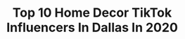 ---
title: Top 10 Home Decor TikTok Influencers In Dallas In 2020
description: >-
  Find top home decor TikTok influencers in Dallas in 2020. Most popular hashtags: #fyp #homedecor #foryou #dallas.
platform: TikTok
hits: 14
text_top: See the best TikTok accounts on inBeat.
text_bottom: Our database holds 14 TikTok influencers like this in Dallas, United States for you to connect with.
profiles:
  - username: "katelynwine"
    fullname: >-
      Katelyn
    bio: >-
      Amateur DIY-er Follow me on Instagram @katelynwine
    location: "United States"
    followers: 5905
    engagement: 627
    commentsToLikes: 0.018676
    id: ckb9brtflyasb0j23fmbsvuva
    verified: false
    hashtags: "#diy, #homeimprovement, #foryou, #doityourself"
  - username: "antxxivet"
    fullname: >-
      I’ve
    bio: >-
      
    location: "United States"
    followers: 3578
    engagement: 503
    commentsToLikes: 0.031945
    id: ckahthmxxef6p0i78ktq7r7d4
    verified: false
    hashtags: "#firulais, #foryoupage, #fyp, #engaged"
  - username: "tannertheplanter13"
    fullname: >-
      TannerThePlanter
    bio: >-
      www.tannertheplanter.com
    location: "United States"
    followers: 4343
    engagement: 662
    commentsToLikes: 0.050396
    id: ckd6f9enk71ra0j23o6m6etmh
    verified: false
    hashtags: "#plantillas, #plantstuff, #houseplantclub, #dallas"
  - username: "ba0iee"
    fullname: >-
      bao
    bio: >-
      #BlackLivesMatter 🦋 sf - dallas 🦋
    location: "United States"
    followers: 3920
    engagement: 823
    commentsToLikes: 0.040559
    id: ckbl4dclr1ux20j23gqf3k24b
    verified: false
    hashtags: "#vietnamese, #plantmama, #sf, #tiktoktravel"
  - username: "almightyydionn"
    fullname: >-
      AlmightyyDionn🦅🖤
    bio: >-
      Dallas Tx 📍 👻Snap : @dionboi
    location: "United States"
    followers: 152100
    engagement: 2317
    commentsToLikes: 0.007407
    id: cka9rade28ysg0i78w21b8z66
    verified: false
    hashtags: "#viral, #share, #greenscreen, #gotthisforyou"
  - username: "kristen.nicole.robinson"
    fullname: >-
      Kristen Robinson
    bio: >-
      IG: kristen.nicole.robinson north dallas realtor married up girl mom x2 redhead
    location: "United States"
    followers: 7843
    engagement: 505
    commentsToLikes: 0.025118
    id: ckck3ltsonm4p0j23apk795v3
    verified: false
    hashtags: "#minivlog, #marriagegoals, #homedecor, #couplesgoals"
  - username: "pj_perry"
    fullname: >-
      Perry
    bio: >-
      Just for fun✌🏾 21 // Dallas, Tx 👻pj.perry2016 Insta: pj_perry_
    location: "United States"
    followers: 5450
    engagement: 674
    commentsToLikes: 0.024864
    id: ckac3loakbp9f0i78853uxn51
    verified: false
    hashtags: "#foryou, #trend, #music, #xyzcba"
  - username: "maziezost"
    fullname: >-
      maz:)
    bio: >-
      ☆ ☆ ☆ zost like host snap: mayle_may 17:)
    location: "United States"
    followers: 180100
    engagement: 1694
    commentsToLikes: 0.008477
    id: ck8nl9bjtiul30j78jmhhx6gh
    verified: false
    hashtags: "#boys, #fyp, #texas, #dance"
  - username: "freshprintsofbelaire"
    fullname: >-
      Whitney Belaire
    bio: >-
      Handlettering artists sharing process vids with you! Follow our IG to see more!
    location: "United States"
    followers: 15300
    engagement: 702
    commentsToLikes: 0.017702
    id: ckb9brwcsyb050j232sqvggud
    verified: false
    hashtags: "#farmhouse, #handlettering, #handpainted, #weddingsigns"
  - username: "mariana.zarag"
    fullname: >-
      Mariana Zaragoza
    bio: >-
      Fashion. Beauty. Home. Oh, and baby! 👶🏻 Venmo @marianazarag
    location: "United States"
    followers: 4151
    engagement: 406
    commentsToLikes: 0.014714
    id: cka6czpu362630i78a6or5cw4
    verified: false
    hashtags: "#recipes, #lunch, #foodie, #makeup"
---